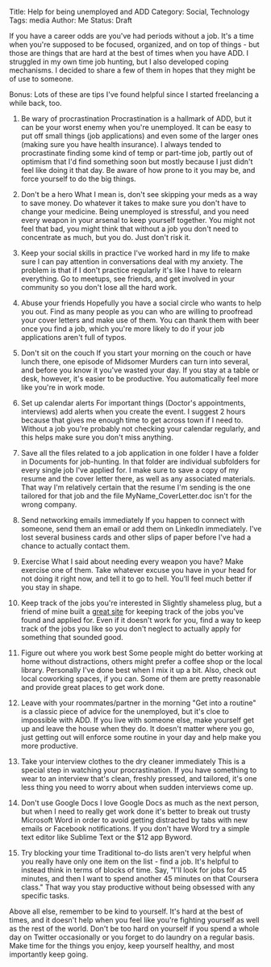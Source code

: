 Title: Help for being unemployed and ADD
Category: Social, Technology
Tags: media
Author: Me
Status: Draft

If you have a career odds are you've had periods without a job. It's a time when you're supposed to be focused, organized, and on top of things - but those are things that are hard at the best of times when you have ADD. I struggled in my own time job hunting, but I also developed coping mechanisms. I decided to share a few of them in hopes that they might be of use to someone.

Bonus: Lots of these are tips I've found helpful since I started freelancing a while back, too. 

1. Be wary of procrastination
Procrastination is a hallmark of ADD, but it can be your worst enemy when you're unemployed. It can be easy to put off small things (job applications) and even some of the larger ones (making sure you have health insurance). I always tended to procrastinate finding some kind of temp or part-time job, partly out of optimism that I'd find something soon but mostly because I just didn't feel like doing it that day. Be aware of how prone to it you may be, and force yourself to do the big things.

2. Don't be a hero
What I mean is, don't see skipping your meds as a way to save money. Do whatever it takes to make sure you don't have to change your medicine. Being unemployed is stressful, and you need every weapon in your arsenal to keep yourself together. You might not feel that bad, you might think that without a job you don't need to concentrate as much, but you do. Just don't risk it.

3. Keep your social skills in practice
I've worked hard in my life to make sure I can pay attention in conversations deal with my anxiety. The problem is that if I don't practice regularly it's like I have to relearn everything. Go to meetups, see friends, and get involved in your community so you don't lose all the hard work.

4. Abuse your friends
Hopefully you have a social circle who wants to help you out. Find as many people as you can who are willing to proofread your cover letters and make use of them. You can thank them with beer once you find a job, which you're more likely to do if your job applications aren't full of typos.

5. Don't sit on the couch
If you start your morning on the couch or have lunch there, one episode of Midsomer Murders can turn into several, and before you know it you've wasted your day. If you stay at a table or desk, however, it's easier to be productive. You automatically feel more like you're in work mode.

6. Set up calendar alerts
For important things (Doctor's appointments, interviews) add alerts when you create the event. I suggest 2 hours because that gives me enough time to get across town if I need to. Without a job you're probably not checking your calendar regularly, and this helps make sure you don't miss anything.

7. Save all the files related to a job application in one folder
I have a folder in Documents for job-hunting. In that folder are individual subfolders for every single job I've applied for. I make sure to save a copy of my resume and the cover letter there, as well as any associated materials. That way I'm relatively certain that the resume I'm sending is the one tailored for that job and the file MyName_CoverLetter.doc isn't for the wrong company.

8. Send networking emails immediately
If you happen to connect with someone, send them an email or add them on LinkedIn immediately. I've lost several business cards and other slips of paper before I've had a chance to actually contact them.

9. Exercise
What I said about needing every weapon you have? Make exercise one of them. Take whatever excuse you have in your head for not doing it right now, and tell it to go to hell. You'll feel much better if you stay in shape.

10. Keep track of the jobs you're interested in
Slightly shameless plug, but a friend of mine built a [great site](hunt-is-on.herokuapp.com) for keeping track of the jobs you've found and applied for. Even if it doesn't work for you, find a way to keep track of the jobs you like so you don't neglect to actually apply for something that sounded good. 

11. Figure out where you work best
Some people might do better working at home without distractions, others might prefer a coffee shop or the local library. Personally I've done best when I mix it up a bit. Also, check out local coworking spaces, if you can. Some of them are pretty reasonable and provide great places to get work done.

12. Leave with your roommates/partner in the morning
"Get into a routine" is a classic piece of advice for the unemployed, but it's cloe to impossible with ADD. If you live with someone else, make yourself get up and leave the house when they do. It doesn't matter where you go, just getting out will enforce some routine in your day and help make you more productive.

13. Take your interview clothes to the dry cleaner immediately
This is a special step in watching your procrastination. If you have something to wear to an interview that's clean, freshly pressed, and tailored, it's one less thing you need to worry about when sudden interviews come up.

14. Don't use Google Docs
I love Google Docs as much as the next person, but when I need to really get work done it's better to break out trusty Microsoft Word in order to avoid getting distracted by tabs with new emails or Facebook notifications. If you don't have Word try a simple text editor like Sublime Text or the $12 app Byword.

15. Try blocking your time
Traditional to-do lists aren't very helpful when you really have only one item on the list - find a job. It's helpful to instead think in terms of blocks of time. Say, "I'll look for jobs for 45 minutes, and then I want to spend another 45 minutes on that Coursera class." That way you stay productive without being obsessed with any specific tasks.

Above all else, remember to be kind to yourself. It's hard at the best of times, and it doesn't help when you feel like you're fighting yourself as well as the rest of the world. Don't be too hard on yourself if you spend a whole day on Twitter occasionally or you forget to do laundry on a regular basis. Make time for the things you enjoy, keep yourself healthy, and most importantly keep going. 


